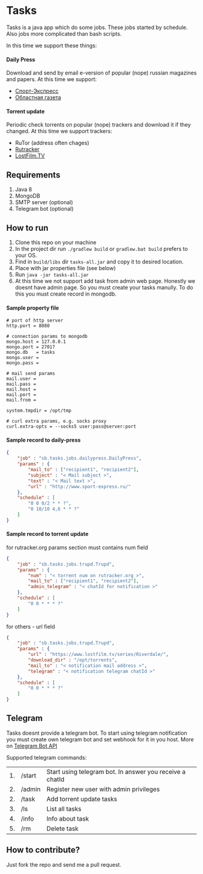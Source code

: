 # Tasks
Tasks is a java app which do some jobs. These jobs started by schedule. Also jobs more complicated than bash scripts.

In this time we support these things:

#### Daily Press
Download and send by email e-version of popular (nope) russian magazines and papers.
At this time we support:
- [Спорт-Экспресс](https://www.sport-express.ru)
- [Областная газета](https://www.oblgazeta.ru)

#### Torrent update
Periodic check torrents on popular (nope) trackers and download it if they changed.
At this time we support trackers:
- RuTor (address often chages)
- [Rutracker](https://rutracker.org)
- [LostFilm.TV](https://lostfilm.tv)

## Requirements
1. Java 8
2. MongoDB
3. SMTP server (optional)
4. Telegram bot (optional)

## How to run
1. Clone this repo on your machine
2. In the project dir run ```./gradlew build``` or ```gradlew.bat build``` prefers to your OS.
3. Find in ```build/libs``` dir  ```tasks-all.jar``` and copy it to desired location.
4. Place with jar properties file (see below) 
5. Run ```java -jar tasks-all.jar```
6. At this time we not support add task from admin web page. Honestly we doesnt have admin page. 
So you must create your tasks manully. To do this you must create record in mongodb.

#### Sample property file
```
# port of http server
http.port = 8080

# connection params to mongodb
mongo.host = 127.0.0.1
mongo.port = 27017
mongo.db   = tasks
mongo.user =
mongo.pass =

# mail send params
mail.user = 
mail.pass = 
mail.host = 
mail.port = 
mail.from = 

system.tmpdir = /opt/tmp

# curl extra params, e.g. socks proxy
curl.extra-opts = --socks5 user:pass@server:port
```

#### Sample record to daily-press
```json
{
    "job" : "sb.tasks.jobs.dailypress.DailyPress", 
    "params" : {
        "mail_to" : ["recipient1", "recipient2"], 
        "subject" : "< Mail subject >", 
        "text" : "< Mail text >", 
        "url" : "http://www.sport-express.ru/"
    }, 
    "schedule" : [
        "0 0 0/2 * * ?", 
        "0 10/10 4,6 * * ?"
    ]
}
```

#### Sample record to torrent update
for rutracker.org params section must contains num field
```json
{
    "job" : "sb.tasks.jobs.trupd.Trupd", 
    "params" : {
        "num" : "< torrent num on rutracker.org >", 
        "mail_to" : ["recipient1", "recipient2"], 
        "admin_telegram" : "< chatId for notification >"
    },
    "schedule" : [
        "0 0 * * * ?"
    ]
}
```

for others - url field
```json
{
    "job" : "sb.tasks.jobs.trupd.Trupd", 
    "params" : {
        "url" : "https://www.lostfilm.tv/series/Riverdale/", 
        "download_dir" : "/opt/torrents", 
        "mail_to" : "< notification mail address >", 
        "telegram" : "< notification telegram chatId >"
    },
    "schedule" : [
        "0 0 * * * ?"
    ]
}

```

## Telegram
Tasks doesnt provide a telegram bot. 
To start using telegram notification you must create own telegram bot and set webhook for it in you host.
More on [Telegram Bot API](https://core.telegram.org/bots/api)

Supported telegram commands:
<table>
<tr>
    <td>1.</td>
    <td>/start</td>
    <td>Start using telegram bot. In answer you receive a chatId</td>
</tr>
<tr>
    <td>2.</td>
    <td>/admin</td>
    <td>Register new user with admin privileges</td>
</tr>
<tr>
    <td>2.</td>
    <td>/task</td>
    <td>Add torrent update tasks</td>
</tr>
<tr>
    <td>3.</td>
    <td>/ls</td>
    <td>List all tasks</td>
</tr>
<tr>
    <td>4.</td>
    <td>/info</td>
    <td>Info about task</td>
</tr>
<tr>
    <td>5.</td>
    <td>/rm</td>
    <td>Delete task</td>
</tr>
</table>

## How to contribute?
Just fork the repo and send me a pull request.
